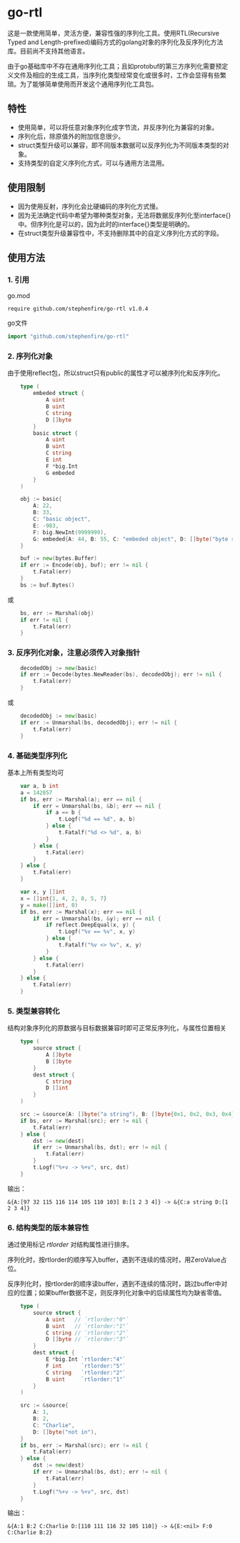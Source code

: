 # go-rtl

这是一款使用简单，灵活方便，兼容性强的序列化工具。使用RTL(Recursive Typed and Length-prefixed)编码方式的golang对象的序列化及反序列化方法库。目前尚不支持其他语言。

由于go基础库中不存在通用序列化工具；且如protobuf的第三方序列化需要预定义文件及相应的生成工具，当序列化类型经常变化或很多时，工作会显得有些繁琐。为了能够简单使用而开发这个通用序列化工具包。

## 特性

- 使用简单，可以将任意对象序列化成字节流，并反序列化为兼容的对象。
- 序列化后，除原值外的附加信息很少。
- struct类型升级可以兼容，即不同版本数据可以反序列化为不同版本类型的对象。
- 支持类型的自定义序列化方式，可以与通用方法混用。

## 使用限制

- 因为使用反射，序列化会比硬编码的序列化方式慢。
- 因为无法确定代码中希望为哪种类型对象，无法将数据反序列化至interface{}中。但序列化是可以的，因为此时的interface{}类型是明确的。
- 在struct类型升级兼容性中，不支持删除其中的自定义序列化方式的字段。

## 使用方法

### 1. 引用

go.mod

```
require github.com/stephenfire/go-rtl v1.0.4
```

go文件

```go
import "github.com/stephenfire/go-rtl"
```

### 2. 序列化对象

由于使用reflect包，所以struct只有public的属性才可以被序列化和反序列化。

```go
    type (
        embeded struct {
            A uint
            B uint
            C string
            D []byte
        }
        basic struct {
            A uint
            B uint
            C string
            E int
            F *big.Int
            G embeded
        }
    )

    obj := basic{
        A: 22,
        B: 33,
        C: "basic object",
        E: -983,
        F: big.NewInt(9999999),
        G: embeded{A: 44, B: 55, C: "embeded object", D: []byte("byte slice")},
    }
```

```go
    buf := new(bytes.Buffer)
    if err := Encode(obj, buf); err != nil {
        t.Fatal(err)
    }
    bs := buf.Bytes()
```

或

```go
    bs, err := Marshal(obj)
    if err != nil {
        t.Fatal(err)
    }
```

### 3. 反序列化对象，注意必须传入对象指针

```go
    decodedObj := new(basic)
    if err := Decode(bytes.NewReader(bs), decodedObj); err != nil {
        t.Fatal(err)
    }
```

或

```go
    decodedObj := new(basic)
    if err := Unmarshal(bs, decodedObj); err != nil {
        t.Fatal(err)
    }
```

### 4. 基础类型序列化

基本上所有类型均可

```go
    var a, b int
    a = 142857
    if bs, err := Marshal(a); err == nil {
        if err = Unmarshal(bs, &b); err == nil {
            if a == b {
                t.Logf("%d == %d", a, b)
            } else {
                t.Fatalf("%d <> %d", a, b)
            }
        } else {
            t.Fatal(err)
        }
    } else {
        t.Fatal(err)
    }

    var x, y []int
    x = []int{1, 4, 2, 8, 5, 7}
    y = make([]int, 0)
    if bs, err := Marshal(x); err == nil {
        if err = Unmarshal(bs, &y); err == nil {
            if reflect.DeepEqual(x, y) {
                t.Logf("%v == %v", x, y)
            } else {
                t.Fatalf("%v <> %v", x, y)
            }
        } else {
            t.Fatal(err)
        }
    } else {
        t.Fatal(err)
    }
```

### 5. 类型兼容转化

结构对象序列化的原数据与目标数据兼容时即可正常反序列化，与属性位置相关

```go
	type (
		source struct {
			A []byte
			B []byte
		}
		dest struct {
			C string
			D []int
		}
	)

	src := &source{A: []byte("a string"), B: []byte{0x1, 0x2, 0x3, 0x4}}
	if bs, err := Marshal(src); err != nil {
		t.Fatal(err)
	} else {
		dst := new(dest)
		if err := Unmarshal(bs, dst); err != nil {
			t.Fatal(err)
		}
		t.Logf("%+v -> %+v", src, dst)
	}
```

输出：

```
&{A:[97 32 115 116 114 105 110 103] B:[1 2 3 4]} -> &{C:a string D:[1 2 3 4]}
```



### 6. 结构类型的版本兼容性

通过使用标记 *rtlorder* 对结构属性进行排序。

序列化时，按rtlorder的顺序写入buffer，遇到不连续的情况时，用ZeroValue占位。

反序列化时，按rtlorder的顺序读buffer，遇到不连续的情况时，跳过buffer中对应的位置；如果buffer数据不足，则反序列化对象中的后续属性均为缺省零值。

```go
	type (
		source struct {
			A uint   // `rtlorder:"0"`
			B uint   // `rtlorder:"1"`
			C string // `rtlorder:"2"`
			D []byte // `rtlorder:"3"`
		}
		dest struct {
			E *big.Int `rtlorder:"4"`
			F int      `rtlorder:"5"`
			C string   `rtlorder:"2"`
			B uint     `rtlorder:"1"`
		}
	)

	src := &source{
		A: 1,
		B: 2,
		C: "Charlie",
		D: []byte("not in"),
	}
	if bs, err := Marshal(src); err != nil {
		t.Fatal(err)
	} else {
		dst := new(dest)
		if err := Unmarshal(bs, dst); err != nil {
			t.Fatal(err)
		}
		t.Logf("%+v -> %+v", src, dst)
	}
```

输出：

```
&{A:1 B:2 C:Charlie D:[110 111 116 32 105 110]} -> &{E:<nil> F:0 C:Charlie B:2}
```

